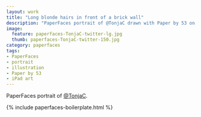 ```yaml
---
layout: work
title: "Long blonde hairs in front of a brick wall"
description: "PaperFaces portrait of @TonjaC drawn with Paper by 53 on an iPad."
image: 
  feature: paperfaces-TonjaC-twitter-lg.jpg
  thumb: paperfaces-TonjaC-twitter-150.jpg
category: paperfaces
tags: 
- PaperFaces
- portrait
- illustration
- Paper by 53
- iPad art
---
```


PaperFaces portrait of [@TonjaC](http://twitter.com/TonjaC).

{% include paperfaces-boilerplate.html %}